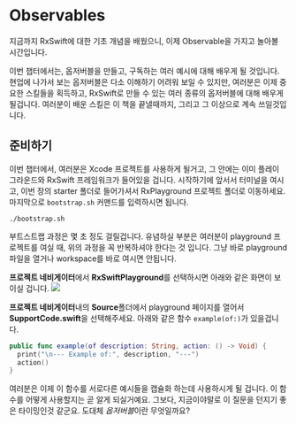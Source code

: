 # Observables

지금까지 RxSwift에 대한 기초 개념을 배웠으니, 이제 Observable을 가지고 놀아볼 시간입니다.

이번 챕터에서는, 옵저버블을 만들고, 구독하는 여러 예시에 대해 배우게 될 것입니다. 현업에 나가서 보는 옵저버블은 다소 이해하기 어려워 보일 수 있지만, 여러분은 이제 중요한 스킬들을 획득하고, RxSwift로 만들 수 있는 여러 종류의 옵저버블에 대해 배우게 될겁니다. 여러분이 배운 스킬은 이 책을 끝낼때까지, 그리고 그 이상으로 계속 쓰일것입니다. 

## 준비하기
이번 챕터에서, 여러분은 Xcode 프로젝트를 사용하게 될거고, 그 안에는 이미 플레이 그라운드와 RxSwift 프레임워크가 들어있을 겁니다. 시작하기에 앞서서 터미널을 여시고, 이번 장의 starter 폴더로 들어가셔서 RxPlayground 프로젝트 폴더로 이동하세요. 마지막으로 `bootstrap.sh` 커맨드를 입력하시면 됩니다.

```
./bootstrap.sh
```

부트스트랩 과정은 몇 초 정도 걸릴겁니다. 유념하실 부분은 여러분이 playground 프로젝트를 여실 때, 위의 과정을 꼭 반복하셔야 한다는 것 입니다. 그냥 바로 playground 파일을 열거나 workspace를 바로 여시면 안됩니다. 

**프로젝트 네비게이터**에서 **RxSwiftPlayground**를 선택하시면 아래와 같은 화면이 보이실 겁니다.
![](https://assets.alexandria.raywenderlich.com/books/rxs/images/43bec9ed4df895e2b0cf433715118e967aadfb48cc97bbe3aec8ff81d587222e/original.png)

**프로젝트 네비게이터**내의 **Source**폴더에서 playground 페이지를 열어서 **SupportCode.swift**을 선택해주세요. 아래와 같은 함수 `example(of:)`가 있을겁니다. 

```Swift
public func example(of description: String, action: () -> Void) {
  print("\n--- Example of:", description, "---")
  action()
}
```

여러분은 이제 이 함수를 서로다른 예시들을 캡슐화 하는데 사용하시게 될 겁니다. 이 함수를 어떻게 사용할지는 곧 알게 되실거예요. 그보다, 지금이야말로 이 질문을 던지기 좋은 타이밍인것 같군요. 도대체 *옵저버블*이란 무엇일까요?

